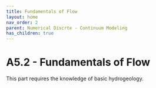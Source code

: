 ```yaml
---
title: Fundamentals of Flow
layout: home
nav_order: 2
parent: Numerical Discrte - Continuum Modeling
has_children: true
---
```

<script
  src="https://cdn.mathjax.org/mathjax/latest/MathJax.js?config=TeX-AMS-MML_HTMLorMML"
  type="text/javascript">
</script>

# A5.2 - Fundamentals of Flow

This part requires the knowledge of basic hydrogeology. 

